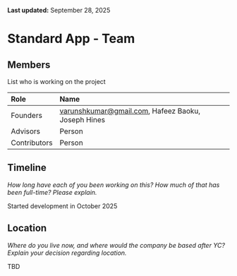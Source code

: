 **Last updated:** September 28, 2025


# Standard App - Team

## Members

List who is working on the project

| Role | Name |
| :---- | :---- |
| Founders | [varunshkumar@gmail.com](mailto:varunshkumar@gmail.com), Hafeez Baoku, Joseph Hines |
| Advisors | Person |
| Contributors | Person |

## Timeline

*How long have each of you been working on this? How much of that has been full-time? Please explain.*

Started development in October 2025

## Location

*Where do you live now, and where would the company be based after YC? Explain your decision regarding location.*

TBD

